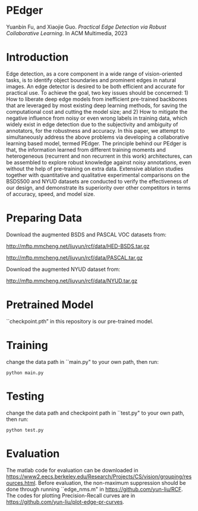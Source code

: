 # PEdger
Yuanbin Fu, and Xiaojie Guo. *Practical Edge Detection via Robust Collaborative Learning*.  In ACM Multimedia, 2023

# Introduction
Edge detection, as a core component in a wide range of vision-oriented tasks, is to identify object boundaries and prominent edges in natural images. An edge detector is desired to be both efficient and accurate for practical use. To achieve the goal, two key issues should be concerned: 1) How to liberate deep edge models from inefficient pre-trained backbones that are leveraged by most existing deep learning methods, for saving the computational cost and cutting the model size; and 2) How to mitigate the negative influence from noisy or even wrong labels in training data, which widely exist in edge detection due to the subjectivity and ambiguity of annotators, for the robustness and accuracy. In this paper, we attempt to simultaneously address the above problems via developing a collaborative learning based model, termed PEdger. The principle behind our PEdger is that, the information learned from different training moments and heterogeneous (recurrent and non recurrent in this work) architectures, can be assembled to explore robust knowledge against noisy annotations, even without the help of pre-training on extra data. Extensive ablation studies together with quantitative and qualitative experimental comparisons on the BSDS500 and NYUD datasets are conducted to verify the effectiveness of our design, and demonstrate its superiority over other competitors in terms of accuracy, speed, and model size.

# Preparing Data
Download the augmented BSDS and PASCAL VOC datasets from:

http://mftp.mmcheng.net/liuyun/rcf/data/HED-BSDS.tar.gz

http://mftp.mmcheng.net/liuyun/rcf/data/PASCAL.tar.gz

Download the augmented NYUD dataset from:

http://mftp.mmcheng.net/liuyun/rcf/data/NYUD.tar.gz

# Pretrained Model
``checkpoint.pth” in this repository is our pre-trained model.

# Training
change the data path in ``main.py" to your own path, then run:

`python main.py`

# Testing
change the data path and checkpoint path in ``test.py" to your own path, then run:

`python test.py`

# Evaluation
The matlab code for evaluation can be downloaded in https://www2.eecs.berkeley.edu/Research/Projects/CS/vision/grouping/resources.html. Before evaluation, the non-maximum suppression should be done through running ``edge_nms.m" in https://github.com/yun-liu/RCF.  The codes for plotting Precision-Recall curves are in https://github.com/yun-liu/plot-edge-pr-curves.
